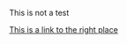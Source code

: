 This is not a test 

[This is a link to the right place](https://github.com/RavensbourneWebMedia/MagazineMashUp/tree/2016/session%209)

